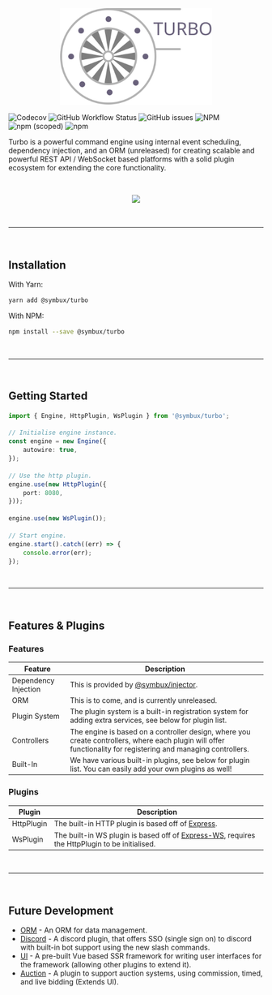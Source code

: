 <p align="center">
	<a href="#">
		<img width="300" src="https://raw.githubusercontent.com/Symbux/Turbo/master/logo.svg">
	</a>
</p>


![Codecov](https://img.shields.io/codecov/c/github/Symbux/Turbo)
![GitHub Workflow Status](https://img.shields.io/github/workflow/status/Symbux/Turbo/Build)
![GitHub issues](https://img.shields.io/github/issues/Symbux/Turbo)
![NPM](https://img.shields.io/npm/l/@symbux/Turbo)
![npm (scoped)](https://img.shields.io/npm/v/@symbux/Turbo)
![npm](https://img.shields.io/npm/dw/@symbux/Turbo)

Turbo is a powerful command engine using internal event scheduling, dependency injection, and an ORM (unreleased) for creating scalable and powerful REST API / WebSocket based platforms with a solid plugin ecosystem for extending the core functionality.

<br>

<p align="center">
	<a href="https://discord.gg/3YuNTEMJey" target="_blank">
		<img width="200" src="https://images.squarespace-cdn.com/content/v1/52290b27e4b0d4e459887aa9/1523645697591-KOD97HRR5QMOQ99BU0SK/join-us-on-discord_1.png">
	</a>
</p>

<br>

---

<br>

## Installation

With Yarn:
```bash
yarn add @symbux/turbo
```

With NPM:
```bash
npm install --save @symbux/turbo
```

<br>

---

<br>

## Getting Started

```typescript
import { Engine, HttpPlugin, WsPlugin } from '@symbux/turbo';

// Initialise engine instance.
const engine = new Engine({
	autowire: true,
});

// Use the http plugin.
engine.use(new HttpPlugin({
	port: 8080,
}));

engine.use(new WsPlugin());

// Start engine.
engine.start().catch((err) => {
	console.error(err);
});
```

<br>

---

<br>

## Features & Plugins

### Features

| Feature | Description |
| --- | --- |
| Dependency Injection | This is provided by [@symbux/injector](https://www.npmjs.com/package/@symbux/injector). |
| ORM | This is to come, and is currently unreleased. |
| Plugin System | The plugin system is a built-in registration system for adding extra services, see below for plugin list. |
| Controllers | The engine is based on a controller design, where you create controllers, where each plugin will offer functionality for registering and managing controllers.
| Built-In | We have various built-in plugins, see below for plugin list. You can easily add your own plugins as well! |

### Plugins

| Plugin | Description |
| --- | --- |
| HttpPlugin | The built-in HTTP plugin is based off of [Express](https://www.npmjs.com/package/express). |
| WsPlugin | The built-in WS plugin is based off of [Express-WS](https://www.npmjs.com/package/express-ws), requires the HttpPlugin to be initialised. |

<br>

---

<br>

## Future Development

* [ORM](https://www.npmjs.com/package/@symbux/orm) - An ORM for data management.
* [Discord](#) - A discord plugin, that offers SSO (single sign on) to discord with built-in bot support using the new slash commands.
* [UI](#) - A pre-built Vue based SSR framework for writing user interfaces for the framework (allowing other plugins to extend it).
* [Auction](#) - A plugin to support auction systems, using commission, timed, and live bidding (Extends UI).
